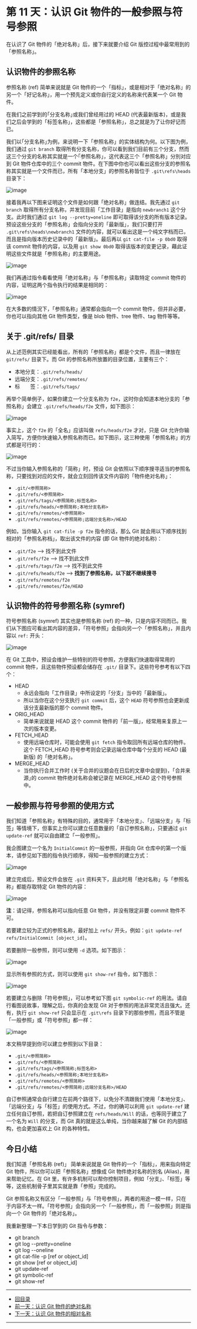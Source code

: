 第 11 天：认识 Git 物件的一般参照与符号参照
==========================================================

在认识了 Git 物件的「绝对名称」后，接下来就要介绍 Git 版控过程中最常用到的「参照名称」。

认识物件的参照名称
------------------

参照名称 (ref) 简单来说就是 Git 物件的一个「指标」，或是相对于「绝对名称」的另一个「好记名称」，用一个预先定义或你自行定义的名称来代表某一个 Git 物件。

在我们之前学到的｢分支名称｣或我们曾经用过的 HEAD (代表最新版本)，或是我们之后会学到的「标签名称」，这些都是「参照名称」，总之就是为了让你好记而已。

我们以｢分支名称｣为例，来说明一下「参照名称」的实体结构为何。以下图为例，我们通过 `git branch` 取得所有分支名称，你可以看到我们目前有三个分支，然而这三个分支的名称其实就是一个｢参照名称｣，这代表这三个「参照名称」分別对应到 Git 物件仓库中的三个 commit 物件。在下图中你也可以看出这些分支的参照名称其实就是一个文件而已，所有「本地分支」的参照名称皆位于 `.git\refs\heads` 目录下：

![image](figures/11/01.png)

接着我再以下图来证明这个文件是如何跟「绝对名称」做连结。我先通过 `git branch` 取得所有分支名称，并发现目前「工作目录」是指向 `newbranch1` 这个分支。此时我们通过 `git log --pretty=oneline` 即可取得该分支的所有版本记录。预设这些分支的「参照名称」会指向分支的「最新版」，我们只要打开 `.git\refs\heads\newbranch1` 文件的内容，就可以看出这是一个纯文字档而已，而且是指向版本历史记录中的「最新版」。最后再以 `git cat-file -p 0bd0` 取得该 commit 物件的内容，以及用 `git show 0bd0` 取得该版本的变更记录，藉此证明这些文件就是「参照名称」的主要用途。

![image](figures/11/02.png)

我们再通过指令看看使用「绝对名称」与「参照名称」读取特定 commit 物件的内容，证明这两个指令执行的结果是相同的：

![image](figures/11/03.png)

在大多数的情況下，「参照名称」通常都会指向一个 commit 物件，但并非必要，你也可以指向其他 Git 物件类型，像是 blob 物件、tree 物件、tag 物件等等。

关于 .git/refs/ 目录
---------------------

从上述范例其实已经能看出，所有的「参照名称」都是个文件，而且一律放在 `git/refs/` 目录下。而 Git 的参照名称所放置的目录位置，主要有三个：

* 本地分支：`.git/refs/heads/`
* 远端分支：`.git/refs/remotes/`
* 标　　签：`.git/refs/tags/`

再举个简单例子，如果你建立一个分支名称为 `f2e`，这时你会知道本地分支的「参照名称」会建立 `.git/refs/heads/f2e` 文件，如下图示：

![image](figures/11/04.png)

事实上，这个 `f2e` 的「全名」应该叫做 `refs/heads/f2e` 才对，只是 Git 允许你输入简写，方便你快速输入参照名称而已。如下图示，这三种使用「参照名称」的方式都是可行的：

![image](figures/11/05.png)

不过当你输入参照名称的「简称」时，预设 Git 会依照以下顺序搜寻适当的参照名称，只要找到对应的文件，就会立刻回传该文件内容的「物件绝对名称」：

* `.git/<参照简称>`
* `.git/refs/<参照简称>`
* `.git/refs/tags/<参照简称;标签名称>`
* `.git/refs/heads/<参照简称;本地分支名称>`
* `.git/refs/remotes/<参照简称>`
* `.git/refs/remotes/<参照简称;远端分支名称>/HEAD`

例如，当你输入 `git cat-file -p f2e` 指令的话，那么 Git 就会用以下顺序找到相对的「参照名称档」，取出该文件的内容 (即 Git 物件的绝对名称)：

* `.git/f2e` --> 找不到此文件
* `.git/refs/f2e` --> 找不到此文件
* `.git/refs/tags/f2e` --> 找不到此文件
* `.git/refs/heads/f2e` --> **找到了参照名称，以下就不继续搜寻**
* `.git/refs/remotes/f2e`
* `.git/refs/remotes/f2e/HEAD`


认识物件的符号参照名称 (symref)
-----------------------------

符号参照名称 (symref) 其实也是参照名称 (ref) 的一种，只是内容不同而已。我们从下图应可看出其内容的差异，「符号参照」会指向另一个「参照名称」，并且内容以 `ref:` 开头：

![image](figures/11/06.png)

在 Git 工具中，预设会维护一些特别的符号参照，方便我们快速取得常用的 commit 物件，且这些物件预设都会储存在 `.git/` 目录下。这些符号参考有以下四个：

* HEAD
	* 永远会指向「工作目录」中所设定的「分支」当中的「最新版」。
	* 所以当你在这个分支执行 `git commit` 后，这个 `HEAD` 符号参照也会更新成该分支最新版的那个 commit 物件。
* ORIG_HEAD
	* 简单来说就是 HEAD 这个 commit 物件的「前一版」，经常用来复原上一次的版本变更。
* FETCH_HEAD
	* 使用远端仓库时，可能会使用 `git fetch` 指令取回所有远端仓库的物件。这个 FETCH_HEAD 符号参考则会记录远端仓库中每个分支的 HEAD (最新版) 的「绝对名称」。
* MERGE_HEAD
	* 当你执行合并工作时 (关于合并的议题会在日后的文章中会提到)，「合并来源｣的 commit 物件绝对名称会被记录在 MERGE_HEAD 这个符号参照中。


一般参照与符号参照的使用方式
---------------------------

我们知道「参照名称」有特殊的目的，通常用于「本地分支」、「远端分支」与「标签」等情境下，但事实上你可以建立任意数量的「自订参照名称」，只要通过 `git update-ref` 就可以自由建立「一般参照」。

我企图建立一个名为 `InitialCommit` 的一般参照，并指向 Git 仓库中的第一个版本，请参见如下图的指令执行顺序，得知一般参照的建立方式：

![image](figures/11/07.png)

建立完成后，预设文件会放在 `.git` 资料夹下，且此时用「绝对名称」与「参照名称」都能存取特定 Git 物件的内容：

![image](figures/11/08.png)

**注**：请记得，参照名称可以指向任意 Git 物件，并没有限定非要 commit 物件不可。

若要建立较为正式的参照名称，最好加上 `refs/` 开头，例如：`git update-ref refs/InitialCommit [object_id]`。

若要删除一般参照，则可以使用 `-d` 选项。如下图示：

![image](figures/11/09.png)

显示所有参照的方式，则可以使用 `git show-ref` 指令，如下图示：

![image](figures/11/10.png)

若要建立与删除「符号参照」，可以参考如下图 `git symbolic-ref` 的用法。请自行看图说故事，理解之后，你真的会发现 Git 对于参照的用法非常灵活且强大。还有，执行 `git show-ref` 只会显示在 `.git\refs` 目录下的那些参照，而且不管是「一般参照」或「符号参照」都一样：

![image](figures/11/11.png)

本文稍早提到你可以建立参照到以下目录：

* `.git/<参照简称>`
* `.git/refs/<参照简称>`
* `.git/refs/tags/<参照简称;标签名称>`
* `.git/refs/heads/<参照简称;本地分支名称>`
* `.git/refs/remotes/<参照简称>`
* `.git/refs/remotes/<参照简称;远端分支名称>/HEAD`

自订参照通常会自行建立在前两个路径下，以免分不清跟我们使用「本地分支」、「远端分支」与「标签」的使用方式。不过，你的确可以利用 `git update-ref` 建立任何自订参照，若把自订参照建立在 `refs/heads/Will` 的话，也等同于建立了一个名为 `Will` 的分支，而 Git 真的就是这么单纯，当你越来越了解 Git 的内部结构，也会更加喜欢上 Git 的各种特性。

今日小结
-------

我们知道「参照名称 (ref)」 简单来说就是 Git 物件的一个「指标」，用来指向特定 Git 物件，所以你可以把「参照名称」想像成 Git 物件绝对名称的別名 (Alias)，用来帮助记忆。在 Git 里，有许多机制可以帮你控制项目，例如「分支」、「标签」等等，这些机制骨子里其实就是靠「参照」完成的。

Git 参照名称又有区分「一般参照」与「符号参照」，两者的用途一模一样，只在于内容不太一样。「符号参照」会指向另一个「一般参照」，而「一般参照」则是指向一个 Git 物件的「绝对名称」。

我重新整理一下本日学到的 Git 指令与参数：

* git branch
* git log --pretty=oneline
* git log --oneline
* git cat-file -p [ref or object_id]
* git show [ref or object_id]
* git update-ref
* git symbolic-ref
* git show-ref




-------
* [回目录](README.md)
* [前一天：认识 Git 物件的绝对名称](10.md)
* [下一天：认识 Git 物件的相对名称](12.md)

-------


